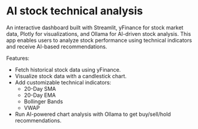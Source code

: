 # AI stock technical analysis
An interactive dashboard built with Streamlit, yFinance for stock market data, Plotly for visualizations, and Ollama for AI-driven stock analysis. This app enables users to analyze stock performance using technical indicators and receive AI-based recommendations.

Features:
- Fetch historical stock data using yFinance.
- Visualize stock data with a candlestick chart.
- Add customizable technical indicators:
  - 20-Day SMA
  - 20-Day EMA
  - Bollinger Bands
  - VWAP
- Run AI-powered chart analysis with Ollama to get buy/sell/hold recommendations.
